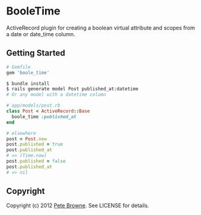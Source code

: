 # BooleTime

ActiveRecord plugin for creating a boolean virtual attribute and scopes from
a date or date_time column.

## Getting Started

``` ruby
# Gemfile
gem 'boole_time'
```

``` bash
$ bundle install
$ rails generate model Post published_at:datetime
# Or any model with a datetime column
```

```ruby
# app/models/post.rb
class Post < ActiveRecord::Base
  boole_time :published_at
end

# elsewhere
post = Post.new
post.published = true
post.published_at
# => (Time.now)
post.published = false
post.published_at
# => nil
```

## Copyright

Copyright (c) 2012 [Pete Browne](http://petebrowne.com). See LICENSE for details.
